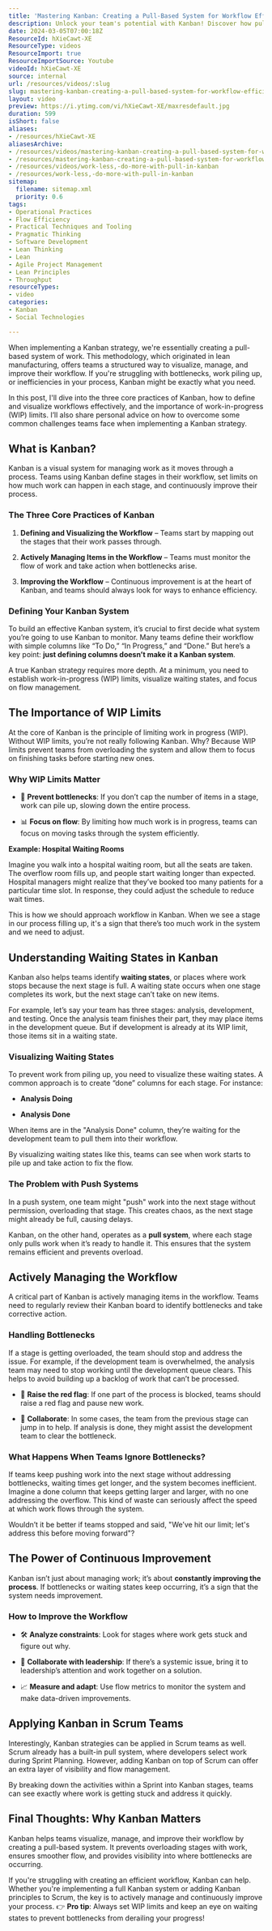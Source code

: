 ```yaml
---
title: 'Mastering Kanban: Creating a Pull-Based System for Workflow Efficiency'
description: Unlock your team's potential with Kanban! Discover how pull-based principles enhance workflow efficiency, reduce waste, and boost productivity in this insightful video.
date: 2024-03-05T07:00:18Z
ResourceId: hXieCawt-XE
ResourceType: videos
ResourceImport: true
ResourceImportSource: Youtube
videoId: hXieCawt-XE
source: internal
url: /resources/videos/:slug
slug: mastering-kanban-creating-a-pull-based-system-for-workflow-efficiency
layout: video
preview: https://i.ytimg.com/vi/hXieCawt-XE/maxresdefault.jpg
duration: 599
isShort: false
aliases:
- /resources/hXieCawt-XE
aliasesArchive:
- /resources/videos/mastering-kanban-creating-a-pull-based-system-for-workflow-efficiency
- /resources/mastering-kanban-creating-a-pull-based-system-for-workflow-efficiency
- /resources/videos/work-less,-do-more-with-pull-in-kanban
- /resources/work-less,-do-more-with-pull-in-kanban
sitemap:
  filename: sitemap.xml
  priority: 0.6
tags:
- Operational Practices
- Flow Efficiency
- Practical Techniques and Tooling
- Pragmatic Thinking
- Software Development
- Lean Thinking
- Lean
- Agile Project Management
- Lean Principles
- Throughput
resourceTypes:
- video
categories:
- Kanban
- Social Technologies

---
```

When implementing a Kanban strategy, we're essentially creating a pull-based system of work. This methodology, which originated in lean manufacturing, offers teams a structured way to visualize, manage, and improve their workflow. If you're struggling with bottlenecks, work piling up, or inefficiencies in your process, Kanban might be exactly what you need.

In this post, I'll dive into the three core practices of Kanban, how to define and visualize workflows effectively, and the importance of work-in-progress (WIP) limits. I’ll also share personal advice on how to overcome some common challenges teams face when implementing a Kanban strategy.

## **What is Kanban?**

Kanban is a visual system for managing work as it moves through a process. Teams using Kanban define stages in their workflow, set limits on how much work can happen in each stage, and continuously improve their process.

### **The Three Core Practices of Kanban**

1. **Defining and Visualizing the Workflow** – Teams start by mapping out the stages that their work passes through.

3. **Actively Managing Items in the Workflow** – Teams must monitor the flow of work and take action when bottlenecks arise.

5. **Improving the Workflow** – Continuous improvement is at the heart of Kanban, and teams should always look for ways to enhance efficiency.

### **Defining Your Kanban System**

To build an effective Kanban system, it’s crucial to first decide what system you’re going to use Kanban to monitor. Many teams define their workflow with simple columns like “To Do,” “In Progress,” and “Done.” But here’s a key point: **just defining columns doesn’t make it a Kanban system**.

A true Kanban strategy requires more depth. At a minimum, you need to establish work-in-progress (WIP) limits, visualize waiting states, and focus on flow management.

## **The Importance of WIP Limits**

At the core of Kanban is the principle of limiting work in progress (WIP). Without WIP limits, you’re not really following Kanban. Why? Because WIP limits prevent teams from overloading the system and allow them to focus on finishing tasks before starting new ones.

### **Why WIP Limits Matter**

- 🛑 **Prevent bottlenecks**: If you don’t cap the number of items in a stage, work can pile up, slowing down the entire process.

- 📊 **Focus on flow**: By limiting how much work is in progress, teams can focus on moving tasks through the system efficiently.

**Example: Hospital Waiting Rooms**

Imagine you walk into a hospital waiting room, but all the seats are taken. The overflow room fills up, and people start waiting longer than expected. Hospital managers might realize that they’ve booked too many patients for a particular time slot. In response, they could adjust the schedule to reduce wait times.

This is how we should approach workflow in Kanban. When we see a stage in our process filling up, it's a sign that there’s too much work in the system and we need to adjust.

## **Understanding Waiting States in Kanban**

Kanban also helps teams identify **waiting states**, or places where work stops because the next stage is full. A waiting state occurs when one stage completes its work, but the next stage can’t take on new items.

For example, let’s say your team has three stages: analysis, development, and testing. Once the analysis team finishes their part, they may place items in the development queue. But if development is already at its WIP limit, those items sit in a waiting state.

### **Visualizing Waiting States**

To prevent work from piling up, you need to visualize these waiting states. A common approach is to create “done” columns for each stage. For instance:

- **Analysis Doing**

- **Analysis Done**

When items are in the "Analysis Done" column, they’re waiting for the development team to pull them into their workflow.

By visualizing waiting states like this, teams can see when work starts to pile up and take action to fix the flow.

### **The Problem with Push Systems**

In a push system, one team might "push" work into the next stage without permission, overloading that stage. This creates chaos, as the next stage might already be full, causing delays.

Kanban, on the other hand, operates as a **pull system**, where each stage only pulls work when it’s ready to handle it. This ensures that the system remains efficient and prevents overload.

## **Actively Managing the Workflow**

A critical part of Kanban is actively managing items in the workflow. Teams need to regularly review their Kanban board to identify bottlenecks and take corrective action.

### **Handling Bottlenecks**

If a stage is getting overloaded, the team should stop and address the issue. For example, if the development team is overwhelmed, the analysis team may need to stop working until the development queue clears. This helps to avoid building up a backlog of work that can’t be processed.

- 🔴 **Raise the red flag**: If one part of the process is blocked, teams should raise a red flag and pause new work.

- 🤝 **Collaborate**: In some cases, the team from the previous stage can jump in to help. If analysis is done, they might assist the development team to clear the bottleneck.

### **What Happens When Teams Ignore Bottlenecks?**

If teams keep pushing work into the next stage without addressing bottlenecks, waiting times get longer, and the system becomes inefficient. Imagine a done column that keeps getting larger and larger, with no one addressing the overflow. This kind of waste can seriously affect the speed at which work flows through the system.

Wouldn’t it be better if teams stopped and said, "We’ve hit our limit; let's address this before moving forward"?

## **The Power of Continuous Improvement**

Kanban isn’t just about managing work; it’s about **constantly improving the process**. If bottlenecks or waiting states keep occurring, it’s a sign that the system needs improvement.

### **How to Improve the Workflow**

- 🛠 **Analyze constraints**: Look for stages where work gets stuck and figure out why.

- 👥 **Collaborate with leadership**: If there’s a systemic issue, bring it to leadership’s attention and work together on a solution.

- 📈 **Measure and adapt**: Use flow metrics to monitor the system and make data-driven improvements.

## **Applying Kanban in Scrum Teams**

Interestingly, Kanban strategies can be applied in Scrum teams as well. Scrum already has a built-in pull system, where developers select work during Sprint Planning. However, adding Kanban on top of Scrum can offer an extra layer of visibility and flow management.

By breaking down the activities within a Sprint into Kanban stages, teams can see exactly where work is getting stuck and address it quickly.

## **Final Thoughts: Why Kanban Matters**

Kanban helps teams visualize, manage, and improve their workflow by creating a pull-based system. It prevents overloading stages with work, ensures smoother flow, and provides visibility into where bottlenecks are occurring.

If you're struggling with creating an efficient workflow, Kanban can help. Whether you're implementing a full Kanban system or adding Kanban principles to Scrum, the key is to actively manage and continuously improve your process. 👉 **Pro tip**: Always set WIP limits and keep an eye on waiting states to prevent bottlenecks from derailing your progress!
